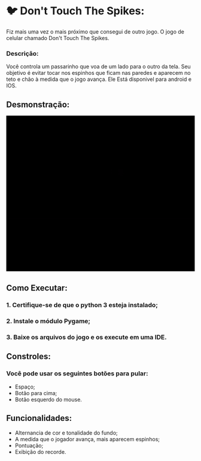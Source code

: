 # 🐦 Don't Touch The Spikes:
Fiz mais uma vez o mais próximo que consegui de outro jogo. O jogo de celular chamado Don't Touch The Spikes.

### Descrição:
Você controla um passarinho que voa de um lado para o outro da tela. Seu objetivo é evitar tocar nos espinhos que ficam nas paredes e aparecem no teto e chão à medida que o jogo avança. Ele Está disponivel para android e IOS.

## Desmonstração:
![](GIF%20Don%27t%20Touch%20The%20Spikes.gif)

## Como Executar:
### 1. Certifique-se de que o python 3 esteja instalado;
### 2. Instale o módulo Pygame;
### 3. Baixe os arquivos do jogo e os execute em uma IDE.

## Constroles:
### Você pode usar os seguintes botões para pular:
- Espaço;
- Botão para cima;
- Botão esquerdo do mouse.

## Funcionalidades:
- Alternancia de cor e tonalidade do fundo;
- A medida que o jogador avança, mais aparecem espinhos;
- Pontuação;
- Exibição do recorde.
